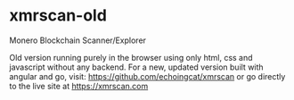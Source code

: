 # xmrscan-old
Monero Blockchain Scanner/Explorer

Old version running purely in the browser using only html, css and javascript without any backend.
For a new, updated version built with angular and go, visit: https://github.com/echoingcat/xmrscan or go directly to the live site at https://xmrscan.com
